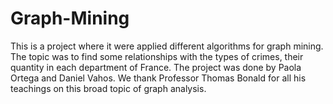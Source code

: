 # Graph-Mining
This is a project where it were applied different algorithms for graph mining. The topic was to find some relationships with the types of crimes, their quantity in each department of France. 
The project was done by Paola Ortega and Daniel Vahos. 
We thank Professor Thomas Bonald for all his teachings on this broad topic of graph analysis.

